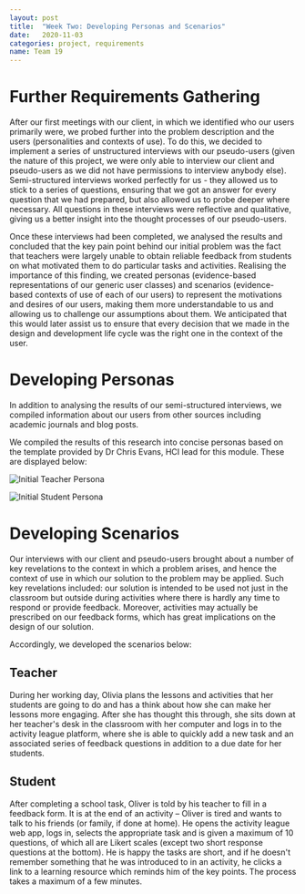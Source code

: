 ```yaml
---
layout: post
title:  "Week Two: Developing Personas and Scenarios"
date:   2020-11-03
categories: project, requirements
name: Team 19
---
```


# Further Requirements Gathering

After our first meetings with our client, in which we identified who our users primarily were, we probed further into the problem description and the users (personalities and contexts of use). To do this, we decided to implement a series of unstructured interviews with our pseudo-users (given the nature of this project, we were only able to interview our client and pseudo-users as we did not have permissions to interview anybody else). Semi-structured interviews worked perfectly for us - they allowed us to stick to a series of questions, ensuring that we got an answer for every question that we had prepared, but also allowed us to probe deeper where necessary. All questions in these interviews were reflective and qualitative, giving us a better insight into the thought processes of our pseudo-users.

Once these interviews had been completed, we analysed the results and concluded that the key pain point behind our initial problem was the fact that teachers were largely unable to obtain reliable feedback from students on what motivated them to do particular tasks and activities. Realising the importance of this finding, we created personas (evidence-based representations of our generic user classes) and scenarios (evidence-based contexts of use of each of our users) to represent the motivations and desires of our users, making them more understandable to us and allowing us to challenge our assumptions about them. We anticipated that this would later assist us to ensure that every decision that we made in the design and development life cycle was the right one in the context of the user.

# Developing Personas

In addition to analysing the results of our semi-structured interviews, we compiled information about our users from other sources including academic journals and blog posts.

We compiled the results of this research into concise personas based on the template provided by Dr Chris Evans, HCI lead for this module. These are displayed below:

![Initial Teacher Persona](/COMP0016_2020_21_Team19/assets/teacher-persona.png) 

![Initial Student Persona](/COMP0016_2020_21_Team19/assets/student-persona.png) 

# Developing Scenarios

Our interviews with our client and pseudo-users brought about a number of key revelations to the context in which a problem arises, and hence the context of use in which our solution to the problem may be applied. Such key revelations included: our solution is intended to be used not just in the classroom but outside during activities where there is hardly any time to respond or provide feedback. Moreover, activities may actually be prescribed on our feedback forms, which has great implications on the design of our solution. 

Accordingly, we developed the scenarios below:

## Teacher

During her working day, Olivia plans the lessons and activities that her students are going to do and has a think about how she can make her lessons more engaging. After she has thought this through, she sits down at her teacher's desk in the classroom with her computer and logs in to the activity league platform, where she is able to quickly add a new task and an associated series of feedback questions in addition to a due date for her students. 

## Student

After completing a school task, Oliver is told by his teacher to fill in a feedback form. It is at the end of an activity – Oliver is tired and wants to talk to his friends (or family, if done at home). He opens the activity league web app, logs in, selects the appropriate task and is given a maximum of 10 questions, of which all are Likert scales (except two short response questions at the bottom). He is happy the tasks are short, and if he doesn't remember something that he was introduced to in an activity, he clicks a link to a learning resource which reminds him of the key points. The process takes a maximum of a few minutes.​

